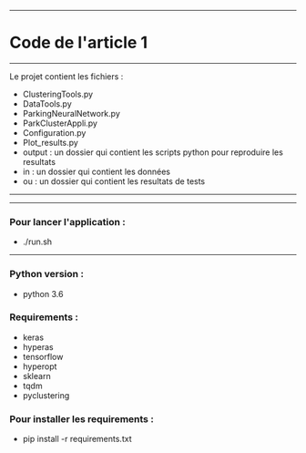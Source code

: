 *******************************************
# Code de l'article 1
*******************************************
Le projet contient les fichiers :

* ClusteringTools.py
* DataTools.py
* ParkingNeuralNetwork.py
* ParkClusterAppli.py
* Configuration.py
* Plot_results.py
* output : un dossier qui contient les scripts python pour reproduire les resultats
* in : un dossier qui contient les données
* ou : un dossier qui contient les resultats de tests

*******************************************

*******************************************
### Pour lancer l'application : 

* ./run.sh

*******************************************
### Python version  :

* python 3.6

### Requirements  : 


* keras
* hyperas
* tensorflow
* hyperopt
* sklearn
* tqdm
* pyclustering

### Pour installer les requirements  : 

* pip install -r requirements.txt

